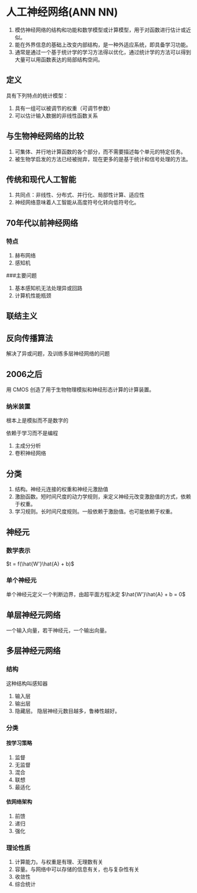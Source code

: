 # 人工神经网络(ANN NN)
1. 模仿神经网络的结构和功能和数学模型或计算模型，用于对函数进行估计或近似。
2. 能在外界信息的基础上改变内部结构，是一种外适应系统，即具备学习功能。
3. 通常是通过一个基于统计学的学习方法得以优化，通过统计学的方法可以得到大量可以用函数表达的局部结构空间。

## 定义
具有下列特点的统计模型：
1. 具有一组可以被调节的权重（可调节参数）
2. 可以估计输入数据的非线性函数关系

## 与生物神经网络的比较
1. 可集体、并行地计算函数的各个部分，而不需要描述每个单元的特定任务。
2. 被生物学启发的方法已经被抛弃，现在更多的是基于统计和信号处理的方法。

## 传统和现代人工智能
1. 共同点：非线性、分布式、并行化、局部性计算、适应性
2. 神经网络意味着人工智能从高度符号化转向低符号化。
   
## 70年代以前神经网络
### 特点
1. 赫布网络
2. 感知机

###主要问题
1. 基本感知机无法处理异或回路
2. 计算机性能瓶颈

## 联结主义
## 反向传播算法
解决了异或问题，及训练多层神经网络的问题

## 2006之后
用 CMOS 创造了用于生物物理模拟和神经形态计算的计算装置。

### 纳米装置
根本上是模拟而不是数字的

依赖于学习而不是编程

1. 主成分分析
2. 卷积神经网络

## 分类
1. 结构。神经元连接的权重和神经元激励值
2. 激励函数。短时间尺度的动力学规则，来定义神经元改变激励值的方式，依赖于权重。
3. 学习规则。长时间尺度规则。一般依赖于激励值。也可能依赖于权重。

## 神经元
### 数学表示
$t = f(\hat{W'}\hat{A} + b)$

### 单个神经元
单个神经元定义一个判断边界，由超平面方程决定
$\hat{W'}\hat{A} + b = 0$

## 单层神经元网络
一个输入向量，若干神经元，一个输出向量。

## 多层神经元网络
### 结构
这种结构叫感知器

1. 输入层
2. 输出层
3. 隐藏层。 隐层神经元数目越多，鲁棒性越好。 

### 分类
#### 按学习策略
1. 监督
2. 无监督
3. 混合
4. 联想
5. 最适化

#### 依网络架构
1. 前馈
2. 递归
3. 强化

### 理论性质
1. 计算能力。与权重是有理、无理数有关
2. 容量。与网络中可以存储的信息有关，也与复杂性有关
3. 收敛性
4. 综合统计